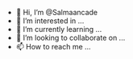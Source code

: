 - 👋 Hi, I’m @Salmaancade
- 👀 I’m interested in ...
- 🌱 I’m currently learning ...
- 💞️ I’m looking to collaborate on ...
- 📫 How to reach me ...

<!---
Salmaancade/Salmaancade is a ✨ special ✨ repository because its `README.md` (this file) appears on your GitHub profile.
You can click the Preview link to take a look at your changes.
--->
